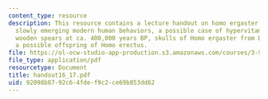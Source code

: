 ```yaml
---
content_type: resource
description: This resource contains a lecture handout on homo ergaster, erectus, and
  slowly emerging modern human behaviors, a possible case of hypervitaminosis A, early
  wooden spears at ca. 400,000 years BP, skulls of Homo ergaster from Dmanisi, and
  a possible offspring of Homo erectus.
file: https://ol-ocw-studio-app-production.s3.amazonaws.com/courses/3-987-human-origins-and-evolution-spring-2006/92098b8792c64fdef9c2ce69b853dd62_handout16_17.pdf
file_type: application/pdf
resourcetype: Document
title: handout16_17.pdf
uid: 92098b87-92c6-4fde-f9c2-ce69b853dd62
---
```

